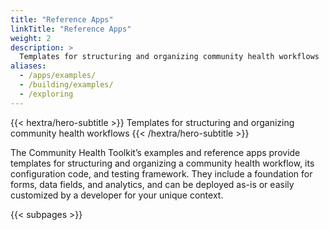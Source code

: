 ```yaml
---
title: "Reference Apps"
linkTitle: "Reference Apps"
weight: 2
description: >
  Templates for structuring and organizing community health workflows
aliases:
  - /apps/examples/
  - /building/examples/
  - /exploring
---
```


{{< hextra/hero-subtitle >}}
  Templates for structuring and organizing community health workflows
{{< /hextra/hero-subtitle >}}

The Community Health Toolkit’s examples and reference apps provide templates for structuring and organizing a community health workflow, its configuration code, and testing framework. They include a foundation for forms, data fields, and analytics, and can be deployed as-is or easily customized by a developer for your unique context.

{{< subpages >}}
